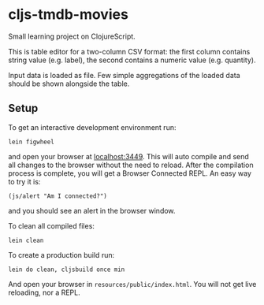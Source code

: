 # cljs-tmdb-movies

Small learning project on ClojureScript.

This is table editor for a two-column CSV format: the first column contains string value (e.g. label), the second contains a numeric value (e.g. quantity).

Input data is loaded as file. Few simple aggregations of the loaded data should be shown alongside the table.

## Setup

To get an interactive development environment run:

    lein figwheel

and open your browser at [localhost:3449](http://localhost:3449/).
This will auto compile and send all changes to the browser without the
need to reload. After the compilation process is complete, you will
get a Browser Connected REPL. An easy way to try it is:

    (js/alert "Am I connected?")

and you should see an alert in the browser window.

To clean all compiled files:

    lein clean

To create a production build run:

    lein do clean, cljsbuild once min

And open your browser in `resources/public/index.html`. You will not
get live reloading, nor a REPL.
